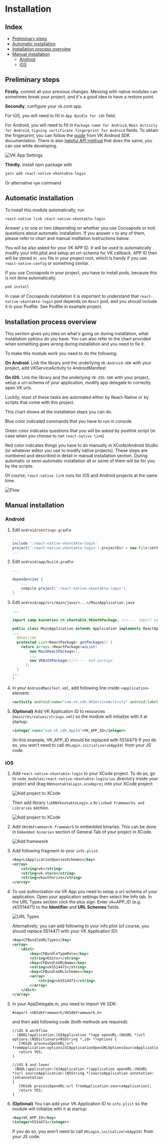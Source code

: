 # Installation

## Index

* [Preliminary steps](#preliminary-steps)
* [Automatic installation](#automatic-installation)
* [Installation process overview](#installation-process-overview)
* [Manual installation](#manual-installation)
  - [Android](#android)
  - [iOS](#ios)

## Preliminary steps

**Firstly**, commit all your previous changes. Messing with native modules can sometimes break your project,
and it's a good idea to have a restore point.

**Secondly**, configure your vk.com app.

For iOS, you will need to fill in `App Bundle for iOS` field.

For Android, you will need to fill in `Package name for Android`, `Main Activity for Android`, `Signing certificate fingerprint for Android` fields.
To obtain the fingerprint, you can follow the [guide](https://new.vk.com/dev/android_sdk) from VK Android SDK documentation.
There is also [helpful API method](API.md#getcertificatefingerprint) that does the same, you can use while developing.

![VK App Settings](images/vk_app_settings.png)

**Thirdly**, install npm package with

```bash
yarn add react-native-vkontakte-login
```

Or alternative `npm` command

## Automatic installation

To install this module automatically, run

```bash
react-native link react-native-vkontakte-login
```

Answer `y` to one or two (depending on whether you use Cocoapods or not) questions about automatic installation.
If you answer `n` to any of them, please refer to chart and manual instllation instructions below.

You will be also asked for your VK APP ID. It will be used to automatically modify your Info.plist and setup an url-schema for VK callback.
APP ID then will be stored in `.env` file in your project root, which is handy if you use `react-native-config` or something similar.

If you use Cocoapods in your project, you have to install pods, because this is not done automatically.

```bash
pod install
```

In case of Cocoapods installation it is important to understand that `react-native-vkontakte-login` pod depends on
`React` pod, and you should include it in your Podfile. See Podfile in example project.


## Installation process overview

This section gives you idea on what's going on during installation, what installation options do you have.
You can also refer to the chart provided when something goes wrong during installation and you need to fix it.

To make this module work you need to do the following:

**On Android**: Link the library and the underlying `VK-Android-SDK` with your project, add VKServiceActivity to AndroidManifest

**On iOS**: Link the library and the underlying `VK-IOS-SDK` with your project, setup a url-schema of your application, modify app delegate to correctly open VK urls.

Luckily, most of these tasks are automated either by React-Native or by scripts that come with this project.

This chart shows all the installation steps you can do.

Blue color indicated commands that you have to run in console.

Green color indicates questions that you will be asked by postlink script (in case when you choose to run `react-native link`)

Red color indicates things you have to do manually in XCode/Android Studio (or whatever editor you use to modify native projects).
These steps are numbered and described in detail in manual installation section.
During automatic or semi-automatic installation all or some of them will be for you by the scripts.

Of course, `react-native link` runs for iOS and Android projects at the same time.

![Flow](images/installation.png)

## Manual installation

### Android

1. Edit `android/settings.gradle`

    ```gradle
    ...
    include ':react-native-vkontakte-login'
    project(':react-native-vkontakte-login').projectDir = new File(settingsDir, '../node_modules/react-native-vkontakte-login/android')
    ...
    ```
2. Edit `android/app/build.gradle`

    ```gradle
    ...

    dependencies {
        ...
        compile project(':react-native-vkontakte-login')
    }
    ```

3. Edit `android/app/src/main/java/<...>/MainApplication.java`

    ```java
    ...

    import camp.kuznetsov.rn.vkontakte.VKAuthPackage; //<---- import package

    public class MainApplication extends Application implements ReactApplication {
    ...
      @Override
      protected List<ReactPackage> getPackages() {
        return Arrays.<ReactPackage>asList(
            new MainReactPackage(),
            ...
            new VKAuthPackage()//<---- Add package
          );
      }
    ...
    }
    ```

4. In your `AndroidManifest.xml`, add following line inside `<application>` element:

    ```xml
    <activity android:name="com.vk.sdk.VKServiceActivity" android:label="ServiceActivity" android:theme="@style/VK.Transparent" />
    ```

5. **(Optional)** Add VK Application ID to resources (`main/res/values/strings.xml`) so the module will initialize with it at startup:
    ```xml
    <integer name="com_vk_sdk_AppId">VK_APP_ID</integer>
    ```
    (In this example, VK_APP_ID should be replaced with 5514471) If you do so, you won't need to call `VKLogin.initialize(vkAppId)` from your JS code.

### iOS

1. Add `react-native-vkontakte-login` to your XCode project.
    To do so, go to `node_modules/react-native-vkontakte-login/ios` directory inside your project and drag `RNVkontakteLogin.xcodeproj` into your XCode project:

    ![Add project to XCode](images/manual_add_project.png)

    Then add library `libRNVkontakteLogin.a` to `Linked Frameworks and Libraries` section.

    ![Add project to XCode](images/manual_link_library.png)

2. Add `VKSdkFramework.framework` to embedded binaries.
    This can be done in `Embedded binaries` section of General Tab of your project in XCode.

    ![Add framework](images/manual_embed_framework.png)

3. Add following fragment to your `info.plist`:
      ```xml
      <key>LSApplicationQueriesSchemes</key>
      <array>
          <string>vk</string>
          <string>vk-share</string>
          <string>vkauthorize</string>
      </array>
      ```

4. To use authorization via VK App you need to setup a url-schema of your application.
Open your application settings then select the Info tab. In the URL Types section click the plus sign.
Enter vk+APP_ID (e.g. vk5514471) to the **Identifier** and **URL Schemes** fields.

    ![URL Types](images/url_types.png)

    Alternatively, you can add following to your info.plist (of course, you should replace 5514471 with your VK Application ID):

    ```xml
    <key>CFBundleURLTypes</key>
    <array>
        <dict>
            <key>CFBundleTypeRole</key>
            <string>Editor</string>
            <key>CFBundleURLName</key>
            <string>vk5514471</string>
            <key>CFBundleURLSchemes</key>
            <array>
                <string>vk5514471</string>
            </array>
        </dict>
    </array>
    ```

5. In your AppDelegate.m, you need to import VK SDK:

    ```objc
    #import <VKSdkFramework/VKSdkFramework.h>
    ```

    and then add following code (both methods are required):

    ```objc
    //iOS 9 workflow
    - (BOOL)application:(UIApplication *)app openURL:(NSURL *)url options:(NSDictionary<NSString *,id> *)options {
       [VKSdk processOpenURL:url fromApplication:options[UIApplicationOpenURLOptionsSourceApplicationKey]];
       return YES;
    }

    //iOS 8 and lower
    -(BOOL)application:(UIApplication *)application openURL:(NSURL *)url sourceApplication:(NSString *)sourceApplication annotation:(id)annotation
    {
       [VKSdk processOpenURL:url fromApplication:sourceApplication];
       return YES;
    }
    ```

6. **(Optional)** You can add your VK Application ID to `info.plist` so the module will initialize with it at startup:

    ```xml
    <key>VK_APP_ID</key>
    <integer>5514471</integer>
    ```

    If you do so, you won't need to call `VKLogin.initialize(vkAppId)` from your JS code.